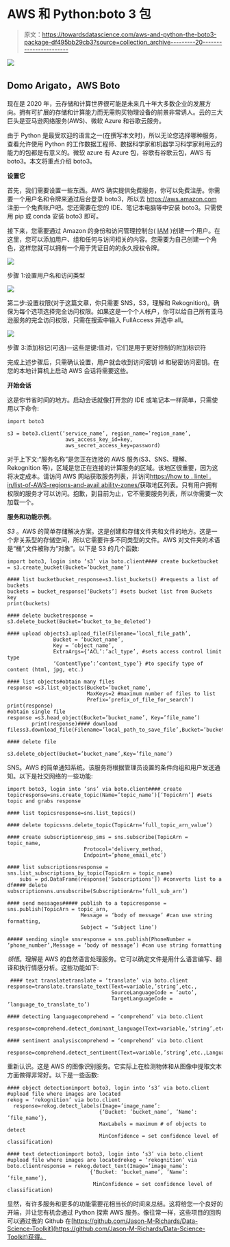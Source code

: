 # AWS 和 Python:boto 3 包

> 原文：<https://towardsdatascience.com/aws-and-python-the-boto3-package-df495bb29cb3?source=collection_archive---------20----------------------->

![](img/756188ce1c0b9101235d6d55167a3103.png)

## Domo Arigato，AWS Boto

现在是 2020 年，云存储和计算世界很可能是未来几十年大多数企业的发展方向。拥有可扩展的存储和计算能力而无需购买物理设备的前景非常诱人。云的三大巨头是亚马逊网络服务(AWS)、微软 Azure 和谷歌云服务。

由于 Python 是最受欢迎的语言之一(在撰写本文时)，所以无论您选择哪种服务，查看允许使用 Python 的工作数据工程师、数据科学家和机器学习科学家利用云的能力的包都是有意义的。微软 azure 有 Azure 包，谷歌有谷歌云包，AWS 有 boto3。本文将重点介绍 boto3。

**设置它**

首先，我们需要设置一些东西。AWS 确实提供免费服务，你可以免费注册。你需要一个用户名和令牌来通过后台登录 boto3，所以去 https://aws.amazon.com 注册一个免费账户吧。您还需要在您的 IDE、笔记本电脑等中安装 boto3。只需使用 pip 或 conda 安装 boto3 即可。

接下来，您需要通过 Amazon 的身份和访问管理控制台( [IAM](https://console.aws.amazon.com/iam) )创建一个用户。在这里，您可以添加用户、组和任何与访问相关的内容。您需要为自己创建一个角色，这样您就可以拥有一个用于凭证目的的永久授权令牌。

![](img/3b7613b0987c7624da38533e8e770eb4.png)

步骤 1:设置用户名和访问类型

![](img/b629f8bbc4603e4661f7a63862f4c812.png)

第二步:设置权限(对于这篇文章，你只需要 SNS，S3，理解和 Rekognition)。确保为每个选项选择完全访问权限。如果这是一个个人帐户，你可以给自己所有亚马逊服务的完全访问权限，只需在搜索中输入 FullAccess 并选中 all。

![](img/67c10bed0657381bbc16e9f3821ed3cb.png)

步骤 3:添加标记(可选)—这些是键:值对，它们是用于更好控制的附加标识符

完成上述步骤后，只需确认设置，用户就会收到访问密钥 id 和秘密访问密钥。在您的本地计算机上启动 AWS 会话将需要这些。

**开始会话**

这是你节省时间的地方。启动会话就像打开您的 IDE 或笔记本一样简单，只需使用以下命令:

```
import boto3

s3 = boto3.client(‘service_name’, region_name=’region_name’,
                   aws_access_key_id=key,
                   aws_secret_access_key=password)
```

对于上下文:“服务名称”是您正在连接的 AWS 服务(S3、SNS、理解、Rekognition 等)，区域是您正在连接的计算服务的区域。该地区很重要，因为这将决定成本。请访问 AWS 网站获取服务列表，并访问[https://how to . lintel . in/list-of-AWS-regions-and-avail ability-zones/](https://howto.lintel.in/list-of-aws-regions-and-availability-zones/)获取地区列表。只有用户拥有权限的服务才可以访问。抱歉，到目前为止，它不需要服务列表，所以你需要一次加载一个。

**服务和功能示例**。

*S3* 。AWS 的简单存储解决方案。这是创建和存储文件夹和文件的地方。这是一个非关系型的存储空间，所以它需要许多不同类型的文件。AWS 对文件夹的术语是“桶”,文件被称为“对象”。以下是 S3 的几个函数:

```
import boto3, login into ‘s3’ via boto.client#### create bucketbucket = s3.create_bucket(Bucket=’bucket_name’)

#### list bucketbucket_response=s3.list_buckets() #requests a list of buckets
buckets = bucket_response[‘Buckets’] #sets bucket list from Buckets key
print(buckets) 

#### delete bucketresponse = s3.delete_bucket(Bucket=‘bucket_to_be_deleted’)

#### upload objects3.upload_file(Filename=’local_file_path’,
               Bucket = ‘bucket_name’,
               Key = ‘object_name’,
               ExtraArgs={‘ACL’:’acl_type’, #sets access control limit type
               ‘ContentType’:’content_type’} #to specify type of content (html, jpg, etc.)

#### list objects#obtain many files
response =s3.list_objects(Bucket=’bucket_name’,
                          MaxKeys=2 #maximum number of files to list
                          Prefix=’prefix_of_file_for_search’)
print(response)
#obtain single file
response =s3.head_object(Bucket=’bucket_name’, Key=’file_name’)
        print(response)#### download filess3.download_file(Filename=’local_path_to_save_file’,Bucket=’bucket_name’,Key=’file_name’)

#### delete file

s3.delete_object(Bucket=’bucket_name’,Key=’file_name’)
```

SNS。AWS 的简单通知系统。该服务将根据管理员设置的条件向组和用户发送通知。以下是社交网络的一些功能:

```
import boto3, login into ‘sns’ via boto.client#### create topicresponse=sns.create_topic(Name=’topic_name’)[‘TopicArn’] #sets topic and grabs response

#### list topicsresponse=sns.list_topics()

#### delete topicssns.delete_topic(TopicArn=’full_topic_arn_value’)

#### create subscriptionresp_sms = sns.subscribe(TopicArn = topic_name,  
                         Protocol='delivery_method,
                         Endpoint=’phone_email_etc’)

#### list subscriptionsresponse = sns.list_subscriptions_by_topic(TopicArn = topic_name)
    subs = pd.DataFrame(response['Subscriptions']) #converts list to a df#### delete subscriptionsns.unsubscribe(SubscriptionArn=’full_sub_arn’)

#### send messages##### publish to a topicresponse = sns.publish(TopicArn = topic_arn, 
                        Message = ‘body of message’ #can use string formatting,
                        Subject = ‘Subject line’)

##### sending single smsresponse = sns.publish(PhoneNumber = ‘phone_number’,Message = ‘body of message’) #can use string formatting
```

*领悟*。理解是 AWS 的自然语言处理服务。它可以确定文件是用什么语言编写、翻译和执行情感分析。这些功能如下:

```
 #### text translatetranslate = ‘translate’ via boto.client
response=translate.translate_text(Text=variable,’string’,etc.,
                                  SourceLanguageCode = ‘auto’,
                                  TargetLanguageCode = ’language_to_translate_to’)

#### detecting languagecomprehend = ‘comprehend’ via boto.client
  response=comprehend.detect_dominant_language(Text=variable,’string’,etc.,)

#### sentiment analysiscomprehend = ‘comprehend’ via boto.client    
    response=comprehend.detect_sentiment(Text=variable,’string’,etc.,LanguageCode=’language’)
```

重新认识。这是 AWS 的图像识别服务。它实际上在检测物体和从图像中提取文本方面做得非常好。以下是一些函数:

```
#### object detectionimport boto3, login into ‘s3’ via boto.client
#upload file where images are located
rekog = ‘rekognition’ via boto.client
  response=rekog.detect_labels(Image=’image_name’:
                              {‘Bucket: ’bucket_name’, ’Name’: ’file_name’},
                              MaxLabels = maximum # of objects to detect
                              MinConfidence = set confidence level of classification)

#### text detectionimport boto3, login into ‘s3’ via boto.client
#upload file where images are locatedrekog = ‘rekognition’ via boto.clientresponse = rekog.detect_text(Image=’image_name’:
                           {‘Bucket: ’bucket_name’, ’Name’: ’file_name’},
                            MinConfidence = set confidence level of classification)
```

显然，有许多服务和更多的功能需要花相当长的时间来总结。这将给您一个良好的开端，并让您有机会通过 Python 探索 AWS 服务。像往常一样，这些项目的回购可以通过我的 Github 在[https://github.com/Jason-M-Richards/Data-Science-Toolkit](https://github.com/Jason-M-Richards/Data-Science-Toolkit)获得。